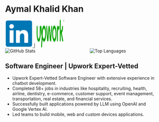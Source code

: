 # Aymal Khalid Khan

<a href="https://www.linkedin.com/in/aymal-khalid-khan-52537a154">
    <img src="https://github.com/aymalkhalid/aymalkhalid/blob/main/images/linkedin.png" alt="LinkedIn" style="width: 90px; height: 90px;">
</a> | 
<a href="https://www.upwork.com/freelancers/~01cfbef93ef054b570?viewMode=1">
    <img src="https://github.com/aymalkhalid/aymalkhalid/blob/main/images/Upwork.png" alt="Upwork" style="width: 90px; height: 90px;">
</a>

<div style="display: flex; justify-content: space-between;">
    <div style="width: 45%;">
        <img src="https://github-readme-stats.vercel.app/api?username=aymalkhalid&show_icons=true&theme=radical" alt="GitHub Stats" style="width: 50%;">
    </div>
    <div style="width: 45%;">
        <img src="https://github-readme-stats.vercel.app/api/top-langs/?username=aymalkhalid&size_weight=0&count_weight=.1" alt="Top Languages" style="width: 50%;">
    </div>
</div>


## Software Engineer | Upwork Expert-Vetted 

- Upwork Expert-Vetted Software Engineer with extensive experience in chatbot development.
- Completed 58+ jobs in industries like hospitality, recruiting, health, airline, dentistry, e-commerce, customer support, event management, transportation, real estate, and financial services.
- Successfully built applications powered by LLM using OpenAI and Google Vertex AI.
- Led teams to build mobile, web and custom devices applications.
